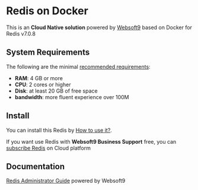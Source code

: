 # Redis on Docker  

This is an **Cloud Native solution** powered by [Websoft9](https://www.websoft9.com) based on Docker for Redis v7.0.8

## System Requirements

The following are the minimal [recommended requirements](https://redis.io/topics/config):

* **RAM**: 4 GB or more
* **CPU**: 2 cores or higher
* **Disk**: at least 20 GB of free space
* **bandwidth**: more fluent experience over 100M  

## Install

You can install this Redis by [How to use it?](https://github.com/Websoft9/docker-library#how-to-use-it).   

If you want use Redis with **Websoft9 Business Support** free, you can [subscribe Redis](https://www.websoft9.com/apps) on Cloud platform

## Documentation

[Redis Administrator Guide](https://support.websoft9.com/docs/redis) powered by Websoft9

